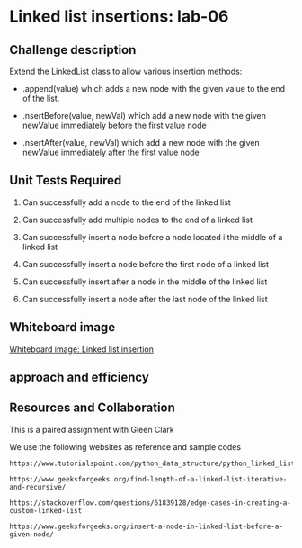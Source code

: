 # Linked list insertions: lab-06

## Challenge description

Extend the LinkedList class to allow various insertion methods:

- .append(value) which adds a new node with the given value to the end of the list.

- .nsertBefore(value, newVal) which add a new node with the given newValue immediately before the first value node

- .nsertAfter(value, newVal) which add a new node with the given newValue immediately after the first value node

## Unit Tests Required

1. Can successfully add a node to the end of the linked list

2. Can successfully add multiple nodes to the end of a linked list

3. Can successfully insert a node before a node located i the middle of a linked list

4. Can successfully insert a node before the first node of a linked list

5. Can successfully insert after a node in the middle of the linked list

6. Can successfully insert a node after the last node of the linked list

## Whiteboard image

[Whiteboard image: Linked list insertion](/home/wonde/codefellows/code-401/data-structures-and-algorithms/python/code_challenges/images/ll-insertion.jpg)

## approach and efficiency

## Resources and Collaboration

This is a paired assignment with Gleen Clark

We use the following websites as reference and sample codes

    https://www.tutorialspoint.com/python_data_structure/python_linked_lists.htm

    https://www.geeksforgeeks.org/find-length-of-a-linked-list-iterative-and-recursive/

    https://stackoverflow.com/questions/61839128/edge-cases-in-creating-a-custom-linked-list

    https://www.geeksforgeeks.org/insert-a-node-in-linked-list-before-a-given-node/



